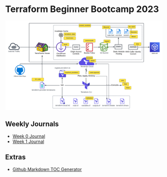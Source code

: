 # Terraform Beginner Bootcamp 2023

![architectural-diagram](https://github.com/Svyatoslavpech/terraform-beginner-bootcamp-2023/blob/22-create-toc-readme/assets/Andrew%20architectural%20diagram.png)


## Weekly Journals
- [Week 0 Journal](journal/week0.md)
- [Week 1 Journal](journal/week1.md)

## Extras
- [Github Markdown TOC Generator](https://ecotrust-canada.github.io/markdown-toc/)

